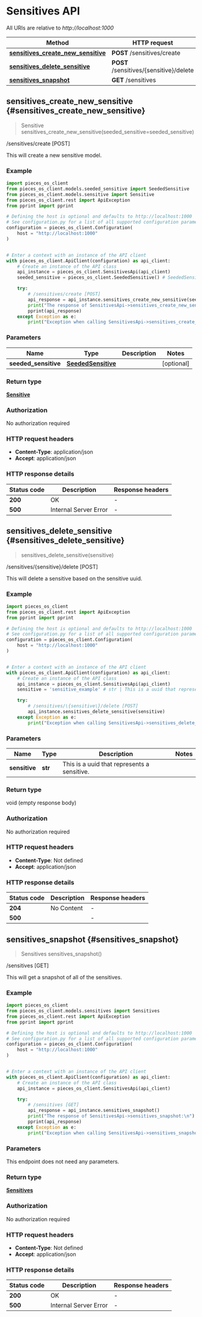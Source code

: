 # Sensitives API

All URIs are relative to *http://localhost:1000*

Method | HTTP request
------------- | -------------
[**sensitives_create_new_sensitive**](SensitivesApi#sensitives_create_new_sensitive) | **POST** /sensitives/create
[**sensitives_delete_sensitive**](SensitivesApi#sensitives_delete_sensitive) | **POST** /sensitives/\{sensitive\}/delete
[**sensitives_snapshot**](SensitivesApi#sensitives_snapshot) | **GET** /sensitives


## **sensitives_create_new_sensitive** {#sensitives_create_new_sensitive}
> Sensitive sensitives_create_new_sensitive(seeded_sensitive=seeded_sensitive)

/sensitives/create [POST]

This will create a new sensitive model.

### Example


```python
import pieces_os_client
from pieces_os_client.models.seeded_sensitive import SeededSensitive
from pieces_os_client.models.sensitive import Sensitive
from pieces_os_client.rest import ApiException
from pprint import pprint

# Defining the host is optional and defaults to http://localhost:1000
# See configuration.py for a list of all supported configuration parameters.
configuration = pieces_os_client.Configuration(
    host = "http://localhost:1000"
)


# Enter a context with an instance of the API client
with pieces_os_client.ApiClient(configuration) as api_client:
    # Create an instance of the API class
    api_instance = pieces_os_client.SensitivesApi(api_client)
    seeded_sensitive = pieces_os_client.SeededSensitive() # SeededSensitive |  (optional)

    try:
        # /sensitives/create [POST]
        api_response = api_instance.sensitives_create_new_sensitive(seeded_sensitive=seeded_sensitive)
        print("The response of SensitivesApi->sensitives_create_new_sensitive:\n")
        pprint(api_response)
    except Exception as e:
        print("Exception when calling SensitivesApi->sensitives_create_new_sensitive: %s\n" % e)
```



### Parameters


Name | Type | Description  | Notes
------------- | ------------- | ------------- | -------------
 **seeded_sensitive** | [**SeededSensitive**](../models/SeededSensitive)|  | [optional] 

### Return type

[**Sensitive**](../models/Sensitive)

### Authorization

No authorization required

### HTTP request headers

 - **Content-Type**: application/json
 - **Accept**: application/json

### HTTP response details

| Status code | Description | Response headers |
|-------------|-------------|------------------|
**200** | OK |  -  |
**500** | Internal Server Error |  -  |



## **sensitives_delete_sensitive** {#sensitives_delete_sensitive}
> sensitives_delete_sensitive(sensitive)

/sensitives/\{sensitive\}/delete [POST]

This will delete a sensitive based on the sensitive uuid.

### Example


```python
import pieces_os_client
from pieces_os_client.rest import ApiException
from pprint import pprint

# Defining the host is optional and defaults to http://localhost:1000
# See configuration.py for a list of all supported configuration parameters.
configuration = pieces_os_client.Configuration(
    host = "http://localhost:1000"
)


# Enter a context with an instance of the API client
with pieces_os_client.ApiClient(configuration) as api_client:
    # Create an instance of the API class
    api_instance = pieces_os_client.SensitivesApi(api_client)
    sensitive = 'sensitive_example' # str | This is a uuid that represents a sensitive.

    try:
        # /sensitives/\{sensitive\}/delete [POST]
        api_instance.sensitives_delete_sensitive(sensitive)
    except Exception as e:
        print("Exception when calling SensitivesApi->sensitives_delete_sensitive: %s\n" % e)
```



### Parameters


Name | Type | Description  | Notes
------------- | ------------- | ------------- | -------------
 **sensitive** | **str**| This is a uuid that represents a sensitive. | 

### Return type

void (empty response body)

### Authorization

No authorization required

### HTTP request headers

 - **Content-Type**: Not defined
 - **Accept**: application/json

### HTTP response details

| Status code | Description | Response headers |
|-------------|-------------|------------------|
**204** | No Content |  -  |
**500** |  |  -  |



## **sensitives_snapshot** {#sensitives_snapshot}
> Sensitives sensitives_snapshot()

/sensitives [GET]

This will get a snapshot of all of the sensitives.

### Example


```python
import pieces_os_client
from pieces_os_client.models.sensitives import Sensitives
from pieces_os_client.rest import ApiException
from pprint import pprint

# Defining the host is optional and defaults to http://localhost:1000
# See configuration.py for a list of all supported configuration parameters.
configuration = pieces_os_client.Configuration(
    host = "http://localhost:1000"
)


# Enter a context with an instance of the API client
with pieces_os_client.ApiClient(configuration) as api_client:
    # Create an instance of the API class
    api_instance = pieces_os_client.SensitivesApi(api_client)

    try:
        # /sensitives [GET]
        api_response = api_instance.sensitives_snapshot()
        print("The response of SensitivesApi->sensitives_snapshot:\n")
        pprint(api_response)
    except Exception as e:
        print("Exception when calling SensitivesApi->sensitives_snapshot: %s\n" % e)
```



### Parameters

This endpoint does not need any parameters.

### Return type

[**Sensitives**](../models/Sensitives)

### Authorization

No authorization required

### HTTP request headers

 - **Content-Type**: Not defined
 - **Accept**: application/json

### HTTP response details

| Status code | Description | Response headers |
|-------------|-------------|------------------|
**200** | OK |  -  |
**500** | Internal Server Error |  -  |



